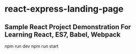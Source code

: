 # react-express-landing-page
## Sample React Project Demonstration For Learning React, ES7, Babel, Webpack

npm run dev
npm run start
